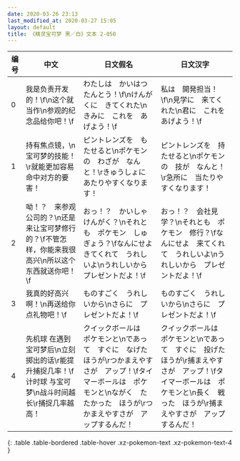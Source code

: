 ```yaml
---
date: 2020-03-26 23:13
last_modified_at: 2020-03-27 15:05
layout: default
title: 《精灵宝可梦 黑／白》文本 2-050
---
```

| 编号 | 中文 | 日文假名 | 日文汉字 |
| ---- | ---- | ---- | --- |
| 0 | 我是负责开发的！\f\n这个就当作\n参观的纪念品给你吧！\f | わたしは　かいはつ　たんとう！\f\nけんがくに　きてくれた\nきみに　これを　あげよう！\f | 私は　開発担当！\f\n見学に　来てくれた\n君に　これを　あげよう！\f |
| 1 | 持有焦点镜，\n宝可梦的技能！\r就能更加容易命中对方的要害！ | ピントレンズを　もたせると\nポケモンの　わざが　なんと！\rきゅうしょに　あたりやすくなります！ | ピントレンズを　持たせると\nポケモンの　技が　なんと！\r急所に　当たりやすくなります！ |
| 2 | 呦！？　来参观公司的？\n还是来让宝可梦修行的？\f不管怎样，你能来我很高兴\n所以这个东西就送你吧！\f | おっ！？　かいしゃけんがく？\nそれとも　ポケモン　しゅぎょう？\fなんにせよ　きてくれて　うれしいよ\nうれしいから　プレゼントだよ！\f | おっ！？　会社見学？\nそれとも　ポケモン　修行？\fなんにせよ　来てくれて　うれしいよ\nうれしいから　プレゼントだよ！\f |
| 3 | 我真的好高兴啊！\n再送给你点礼物吧！\f | ものすごく　うれしいから\nさらに　プレゼントだよ！\f | ものすごく　うれしいから\nさらに　プレゼントだよ！\f |
| 4 | 先机球 在遇到宝可梦后\n立刻掷出的话\r能提升捕捉几率！\f计时球 与宝可梦\n战斗时间越长\r捕捉几率越高！ | クイックボールは　ポケモンと\nであって　すぐに　なげたほうが\rつかまえやすさが　アップ！\fタイマーボールは　ポケモンと\nながく　たたかった　ほうが\rつかまえやすさが　アップするんだ！ | クイックボールは　ポケモンと\nであって　すぐに　投げたほうが\r捕まえやすさが　アップ！\fタイマーボールは　ポケモンと\n長く　戦った　ほうが\r捕まえやすさが　アップするんだ！ |
{: .table .table-bordered .table-hover .xz-pokemon-text .xz-pokemon-text-4 }